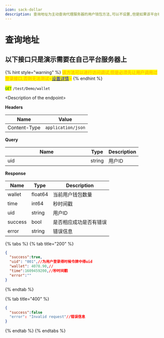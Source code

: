 ```yaml
---
icon: sack-dollar
description: 查询地址为主动查询代理服务器的用户钱包方法,可以不设置,但是如果该平台有多个游戏开发商游戏避免回调错误那么最好设置该地址便于主动去同步钱包
---
```


# 查询地址

## 以下接口只是演示需要在自己平台服务器上

{% hint style="warning" %}
<mark style="color:orange;">该方法可以进行访问调试,但是必须先让用户调用过登录接口,否则无法测试<</mark>[<mark style="color:blue;">设置详情</mark>](../hou-tai-shi-yong-shou-ce/xi-tong-she-zhi.md)<mark style="color:orange;">></mark>
{% endhint %}

<mark style="color:green;">`GET`</mark> `/test/Demo/wallet`

\<Description of the endpoint>

**Headers**

| Name         | Value              |
| ------------ | ------------------ |
| Content-Type | `application/json` |

**Query**

<table><thead><tr><th width="256">Name</th><th>Type</th><th>Description</th></tr></thead><tbody><tr><td>uid</td><td>string</td><td>用户ID</td></tr></tbody></table>

**Response**

| Name    | Type    | Description |
| ------- | ------- | ----------- |
| wallet  | float64 | 当前用户钱包数量    |
| time    | int64   | 秒时间戳        |
| uid     | string  | 用户ID        |
| success | bool    | 是否相应成功是否有错误 |
| error   | string  | 错误信息        |

{% tabs %}
{% tab title="200" %}
```json
{
  "success":true,
  "uid": "001",//为用户登录得时候令牌中得uid
  "wallet": 4078.90,//
  "time":1609459200,//秒时间戳
  "error":""
}
```
{% endtab %}

{% tab title="400" %}
```json
{
  "success":false
  "error": "Invalid request"//错误信息
}
```
{% endtab %}
{% endtabs %}
